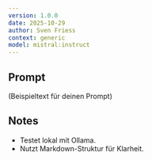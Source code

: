 ```yaml
---
version: 1.0.0
date: 2025-10-29
author: Sven Friess
context: generic
model: mistral:instruct
---
```

## Prompt
(Beispieltext für deinen Prompt)

## Notes
- Testet lokal mit Ollama.
- Nutzt Markdown-Struktur für Klarheit.
